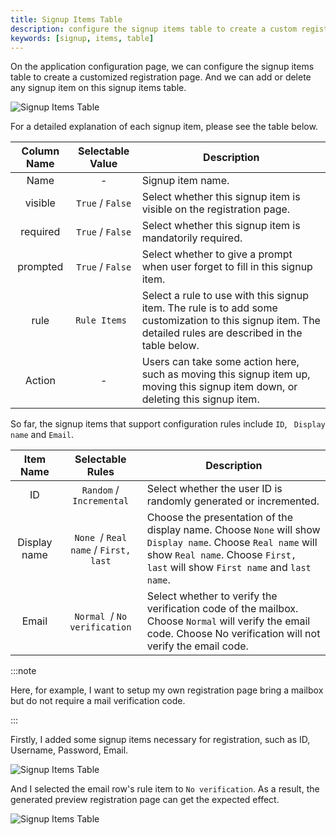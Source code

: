 ```yaml
---
title: Signup Items Table
description: configure the signup items table to create a custom registration page
keywords: [signup, items, table]
---
```


On the application configuration page, we can configure the signup items table to create a customized registration page. And we can add or delete any signup item on this signup items table.

![Signup Items Table](/img/application/signup-items-tabel/signup-items-table.png)

For a detailed explanation of each signup item, please see the table below.

| Column Name | Selectable Value | Description                                                                                                                                                 |
|:-----------:|:----------------:|-------------------------------------------------------------------------------------------------------------------------------------------------------------|
|    Name     |        -         | Signup item name.                                                                                                                                           |
|   visible   | `True` / `False` | Select whether this signup item is visible on the registration page.                                                                                        |
|  required   | `True` / `False` | Select whether this signup item is mandatorily required.                                                                                                    |
|  prompted   | `True` / `False` | Select whether to give a prompt when user forget to fill in this signup item.                                                                               |
|    rule     |  `Rule Items `   | Select a rule to use with this signup item. The rule is to add some customization to this signup item. The detailed rules are described in the table below. |
|   Action    |        -         | Users can take some action here, such as moving this signup item up, moving this signup item down, or deleting this signup item.                            |

So far, the signup items that support configuration rules include `ID`, ` Display name` and `Email`.

|  Item Name   |           Selectable Rules           | Description                                                                                                                                                                                 |
|:------------:|:------------------------------------:|---------------------------------------------------------------------------------------------------------------------------------------------------------------------------------------------|
|      ID      |       `Random` / `Incremental`       | Select whether the user ID is randomly generated or incremented.                                                                                                                            |
| Display name | `None `/ `Real name` / `First, last` | Choose the presentation of the display name. Choose `None` will show `Display name`. Choose `Real name` will show `Real name`. Choose `First, last` will show `First name` and `last name`. |
|    Email     |     `Normal `/ `No verification`     | Select whether to verify the verification code of the mailbox. Choose `Normal` will verify the email code. Choose No verification will not verify the email code.                           |

:::note

Here, for example, I want to setup my own registration page bring a mailbox but do not require a mail verification code.

:::

Firstly, I added some signup items necessary for registration, such as ID, Username, Password, Email.

![Signup Items Table](/img/application/signup-items-tabel/signup-items-table-demo-config.png)

And I selected the email row's rule item to `No verification`. As a result, the generated preview registration page can get the expected effect.

![Signup Items Table](/img/application/signup-items-tabel/signup-items-table-demo-page.png)
